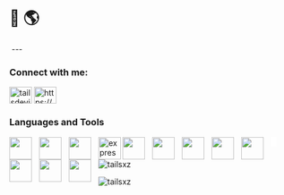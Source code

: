 # 👏 🌎
<img src="">
---

<h3 align="left">Connect with me:</h3>
<p align="left">
<a href="https://twitter.com/tailsdevin" target="blank"><img align="center" src="https://raw.githubusercontent.com/rahuldkjain/github-profile-readme-generator/master/src/images/icons/Social/twitter.svg" alt="tailsdevin" height="30" width="40" /></a>
<a href="https://www.linkedin.com/in/ptai/" target="blank"><img align="center" src="https://raw.githubusercontent.com/rahuldkjain/github-profile-readme-generator/master/src/images/icons/Social/linked-in-alt.svg" alt="https://www.linkedin.com/in/ptai/" height="30" width="40" /></a>
</p>

### Languages and Tools

<img align="left" width="40px" height="40px" style="padding-right: 10px;" src="https://cdn.jsdelivr.net/gh/devicons/devicon/icons/javascript/javascript-original.svg" />
<img align="left" width="40px" height="40px" style="padding-right: 10px;" src="https://cdn.jsdelivr.net/gh/devicons/devicon/icons/react/react-original.svg" />
<img align="left" width="40px" height="40px" style="padding-right: 10px;" src="https://cdn.jsdelivr.net/gh/devicons/devicon/icons/nodejs/nodejs-original.svg" />
<picture>
  <source align="left" media="(prefers-color-scheme: dark)" style="background-color: white; padding-right:10px;"  srcset="https://cdn.jsdelivr.net/gh/devicons/devicon/icons/express/express-original-wordmark.svg" width="40" height="40">
  <source align="left" media="(prefers-color-scheme: light)" style="padding-right:10px;" srcset="https://cdn.jsdelivr.net/gh/devicons/devicon/icons/express/express-original-wordmark.svg" width="40" height="40"> 
  <img align="left" alt="express.js" src="https://cdn.jsdelivr.net/gh/devicons/devicon/icons/express/express-original-wordmark.svg">
</picture>
<img align="left" width="40px" height="40px" style="padding-right: 10px;" src="https://cdn.jsdelivr.net/gh/devicons/devicon/icons/css3/css3-original.svg" />
<img align="left" width="40px" height="40px" style="padding-right: 10px;" src="https://cdn.jsdelivr.net/gh/devicons/devicon/icons/html5/html5-original.svg" />
<img align="left" width="40px" height="40px" style="padding-right: 10px;" src="https://cdn.jsdelivr.net/gh/devicons/devicon/icons/mongodb/mongodb-original.svg" />
<img align="left" width="40px" height="40px" style="padding-right: 10px;" src="https://cdn.jsdelivr.net/gh/devicons/devicon/icons/git/git-original.svg" />
<img align="left" width="40px" height="40px" style="padding-right: 10px;" src="https://cdn.jsdelivr.net/gh/devicons/devicon/icons/linux/linux-original.svg" />
<img align="left" width="40px" height="40px" style="padding-right: 10px;" src="https://cdn.jsdelivr.net/gh/devicons/devicon/icons/docker/docker-original-wordmark.svg" />
<img align="left" width="40px" height="40px" style="padding-right: 10px;" src="https://cdn.jsdelivr.net/gh/devicons/devicon/icons/babel/babel-original.svg" />
<img align="left" width="40px" height="40px" style="padding-right: 10px;" src="https://cdn.jsdelivr.net/gh/devicons/devicon/icons/webpack/webpack-original.svg" />
          
<p><img align="center" src="https://github-readme-stats.vercel.app/api/top-langs?username=tailsxz&show_icons=true&theme=synthwave&title_color=0a0c10&text_color=0a0c10&bg_color=85ebff&hide_border=true&cache_seconds=1800&locale=en&layout=compact" alt="tailsxz" /></p>

<p><img align="center" src="https://github-readme-streak-stats.herokuapp.com/?user=tailsxz&theme=highcontrast" alt="tailsxz" /></p>
